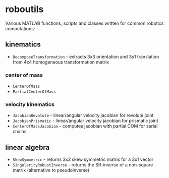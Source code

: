 <!--
Safwan Choudhury, MASc   
Electrical Engineering, Systems & Controls
University of Waterloo. Ontario, Canada.
-->

# roboutils
Various MATLAB functions, scripts and classes written for common robotics computations: 

## kinematics
- `DecomposeTransformation` - extracts 3x3 orientation and 3x1 translation from 4x4 homogeneous transformation matrix

### center of mass
- `CenterOfMass`
- `PartialCenterOfMass` 

### velocity kinematics
- `JacobianRevolute` - linear/angular velocity jacobian for revolute joint
- `JacobianPrismatic` - linear/angular velocity jacobian for prismatic joint
- `CenterOfMassJacobian` - computes jacobian with partial COM for serial chains

## linear algebra
- `SkewSymmetric` - returns 3x3 skew symmetric matrix for a 3x1 vector
- `SingularityRobustInverse` - returns the SR-inverse of a non-square matrix (alternative to pseudoinverse)
